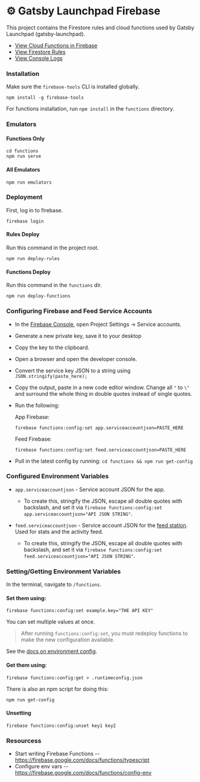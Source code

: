 # ⚙️ Gatsby Launchpad Firebase

This project contains the Firestore rules and cloud functions used by Gatsby Launchpad (gatsby-launchpad).

- [View Cloud Functions in Firebase](https://console.firebase.google.com/u/0/project/gatsby-launchpad/functions)
- [View Firestore Rules](https://console.firebase.google.com/u/0/project/gatsby-launchpad/firestore/rules)
- [View Console Logs](https://console.cloud.google.com/logs/viewer?authuser=0&project=gatsby-launchpad)

### Installation

Make sure the `firebase-tools` CLI is installed globally.

```
npm install -g firebase-tools
```

For functions installation, run `npm install` in the `functions` directory.

### Emulators

#### Functions Only

```
cd functions
npm run serve
```

#### All Emulators

```
npm run emulators
```

### Deployment

First, log in to firebase.

```
firebase login
```

#### Rules Deploy

Run this command in the project root.

```
npm run deploy-rules
```

#### Functions Deploy

Run this command in the `functions` dir.

```
npm run deploy-functions
```

### Configuring Firebase and Feed Service Accounts

- In the [Firebase Console](https://console.firebase.google.com/), open Project Settings -> Service accounts.
- Generate a new private key, save it to your desktop
- Copy the key to the clipboard.
- Open a browser and open the developer console.
- Convert the service key JSON to a string using `JSON.stringify(paste_here);`
- Copy the output, paste in a new code editor window. Change all `"` to `\"` and surround the whole thing in double quotes instead of single quotes.
- Run the following:

  App Firebase:
  ```
  firebase functions:config:set app.serviceaccountjson=PASTE_HERE
  ```

  Feed Firebase:
  ```
  firebase functions:config:set feed.serviceaccountjson=PASTE_HERE
  ```

- Pull in the latest config by running: `cd functions && npm run get-config`

### Configured Environment Variables

- `app.serviceaccountjson` - Service account JSON for the app.
  - To create this, stringify the JSON, escape all double quotes with backslash, and set it via `firebase functions:config:set app.serviceaccountjson="API JSON STRING"`.

- `feed.serviceaccountjson` - Service account JSON for the [feed station](https://console.firebase.google.com/u/0/project/feed-station/settings/serviceaccounts/adminsdk). Used for stats and the activity feed.
  - To create this, stringify the JSON, escape all double quotes with backslash, and set it via `firebase functions:config:set feed.serviceaccountjson="API JSON STRING"`.

### Setting/Getting Environment Variables

In the terminal, navigate to `/functions`.

#### Set them using:

```
firebase functions:config:set example.key="THE API KEY"
```

You can set multiple values at once.

> After running `functions:config:set`, you must redeploy functions to make the new configuration available.

See the [docs on environment config](https://firebase.google.com/docs/functions/config-env#set_environment_configuration_for_your_project).

#### Get them using:

```
firebase functions:config:get > .runtimeconfig.json
```

There is also an npm script for doing this: 

```
npm run get-config
```

#### Unsetting

```
firebase functions:config:unset key1 key2
```

### Resourcess

- Start writing Firebase Functions -- https://firebase.google.com/docs/functions/typescript
- Configure env vars -- https://firebase.google.com/docs/functions/config-env